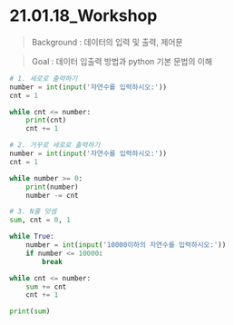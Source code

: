 # 21.01.18_Workshop

> Background : 데이터의 입력 및 출력, 제어문

> Goal : 데이터 입출력 방법과 python 기본 문법의 이해

```python
# 1. 세로로 출력하기
number = int(input('자연수를 입력하시오:'))
cnt = 1

while cnt <= number:
    print(cnt)
    cnt += 1
```

```python
# 2. 거꾸로 세로로 출력하기
number = int(input('자연수를 입력하시오:'))
cnt = 1

while number >= 0:
    print(number)
    number -= cnt
```

```python
# 3. N줄 덧셈
sum, cnt = 0, 1

while True:
    number = int(input('10000이하의 자연수를 입력하시오:'))
    if number <= 10000:
        break

while cnt <= number:
    sum += cnt
    cnt += 1

print(sum)
```